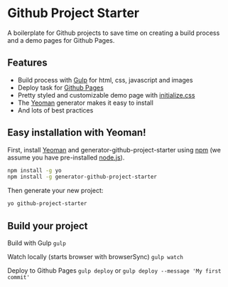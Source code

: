 # Github Project Starter
A boilerplate for Github projects to save time on creating a build process and a demo pages for Github Pages.

## Features
-	Build process with [Gulp](http://gulpjs.com) for html, css, javascript and images
-	Deploy task for [Github Pages](https://pages.github.com)
-	Pretty styled and customizable demo page with [initialize.css](http://jeroenoomsnl.github.io/initialize-css/)
-	The [Yeoman](http://yeoman.io) generator makes it easy to install</li>
-	And lots of best practices

## Easy installation with Yeoman!

First, install [Yeoman](http://yeoman.io) and generator-github-project-starter using [npm](https://www.npmjs.com/) (we assume you have pre-installed [node.js](https://nodejs.org/)).

```bash
npm install -g yo
npm install -g generator-github-project-starter
```

Then generate your new project:

```bash
yo github-project-starter
```

## Build your project

Build with Gulp
`gulp`

Watch locally (starts browser with browserSync)
`gulp watch`

Deploy to Github Pages
`gulp deploy`
or
`gulp deploy --message 'My first commit'`  


